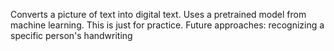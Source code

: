 Converts a picture of text into digital text.
Uses a pretrained model from machine learning.
This is just for practice.
Future approaches: recognizing a specific person's handwriting
